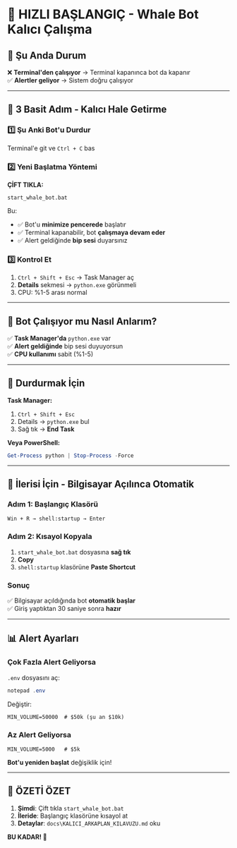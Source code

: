# 🎯 HIZLI BAŞLANGIÇ - Whale Bot Kalıcı Çalışma

## 📌 Şu Anda Durum

❌ **Terminal'den çalışıyor** → Terminal kapanınca bot da kapanır  
✅ **Alertler geliyor** → Sistem doğru çalışıyor

---

## 🚀 3 Basit Adım - Kalıcı Hale Getirme

### 1️⃣ Şu Anki Bot'u Durdur

Terminal'e git ve `Ctrl + C` bas

### 2️⃣ Yeni Başlatma Yöntemi

**ÇİFT TIKLA:**
```
start_whale_bot.bat
```

Bu:
- ✅ Bot'u **minimize pencerede** başlatır
- ✅ Terminal kapanabilir, bot **çalışmaya devam eder**
- ✅ Alert geldiğinde **bip sesi** duyarsınız

### 3️⃣ Kontrol Et

1. `Ctrl + Shift + Esc` → Task Manager aç
2. **Details** sekmesi → `python.exe` görünmeli
3. CPU: %1-5 arası normal

---

## 🔄 Bot Çalışıyor mu Nasıl Anlarım?

✅ **Task Manager'da** `python.exe` var  
✅ **Alert geldiğinde** bip sesi duyuyorsun  
✅ **CPU kullanımı** sabit (%1-5)

---

## 🛑 Durdurmak İçin

**Task Manager:**
1. `Ctrl + Shift + Esc`
2. Details → `python.exe` bul
3. Sağ tık → **End Task**

**Veya PowerShell:**
```powershell
Get-Process python | Stop-Process -Force
```

---

## 🌟 İlerisi İçin - Bilgisayar Açılınca Otomatik

### Adım 1: Başlangıç Klasörü
```
Win + R → shell:startup → Enter
```

### Adım 2: Kısayol Kopyala
1. `start_whale_bot.bat` dosyasına **sağ tık**
2. **Copy**
3. `shell:startup` klasörüne **Paste Shortcut**

### Sonuç
✅ Bilgisayar açıldığında bot **otomatik başlar**  
✅ Giriş yaptıktan 30 saniye sonra **hazır**

---

## 📊 Alert Ayarları

### Çok Fazla Alert Geliyorsa

`.env` dosyasını aç:
```powershell
notepad .env
```

Değiştir:
```env
MIN_VOLUME=50000  # $50k (şu an $10k)
```

### Az Alert Geliyorsa

```env
MIN_VOLUME=5000   # $5k
```

**Bot'u yeniden başlat** değişiklik için!

---

## 🎊 ÖZETİ ÖZET

1. **Şimdi**: Çift tıkla `start_whale_bot.bat`
2. **İleride**: Başlangıç klasörüne kısayol at
3. **Detaylar**: `docs\KALICI_ARKAPLAN_KILAVUZU.md` oku

**BU KADAR! 🚀**

